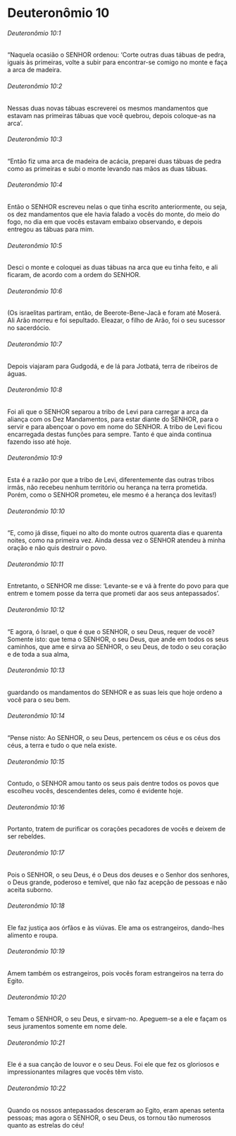 # Deuteronômio 10

###### Deuteronômio 10:1

“Naquela ocasião o SENHOR ordenou: ‘Corte outras duas tábuas de pedra, iguais às primeiras, volte a subir para encontrar-se comigo no monte e faça a arca de madeira.

###### Deuteronômio 10:2

Nessas duas novas tábuas escreverei os mesmos mandamentos que estavam nas primeiras tábuas que você quebrou, depois coloque-as na arca’.

###### Deuteronômio 10:3

“Então fiz uma arca de madeira de acácia, preparei duas tábuas de pedra como as primeiras e subi o monte levando nas mãos as duas tábuas.

###### Deuteronômio 10:4

Então o SENHOR escreveu nelas o que tinha escrito anteriormente, ou seja, os dez mandamentos que ele havia falado a vocês do monte, do meio do fogo, no dia em que vocês estavam embaixo observando, e depois entregou as tábuas para mim.

###### Deuteronômio 10:5

Desci o monte e coloquei as duas tábuas na arca que eu tinha feito, e ali ficaram, de acordo com a ordem do SENHOR.

###### Deuteronômio 10:6

(Os israelitas partiram, então, de Beerote-Bene-Jacã e foram até Moserá. Ali Arão morreu e foi sepultado. Eleazar, o filho de Arão, foi o seu sucessor no sacerdócio.

###### Deuteronômio 10:7

Depois viajaram para Gudgodá, e de lá para Jotbatá, terra de ribeiros de águas.

###### Deuteronômio 10:8

Foi ali que o SENHOR separou a tribo de Levi para carregar a arca da aliança com os Dez Mandamentos, para estar diante do SENHOR, para o servir e para abençoar o povo em nome do SENHOR. A tribo de Levi ficou encarregada destas funções para sempre. Tanto é que ainda continua fazendo isso até hoje.

###### Deuteronômio 10:9

Esta é a razão por que a tribo de Levi, diferentemente das outras tribos irmãs, não recebeu nenhum território ou herança na terra prometida. Porém, como o SENHOR prometeu, ele mesmo é a herança dos levitas!)

###### Deuteronômio 10:10

“E, como já disse, fiquei no alto do monte outros quarenta dias e quarenta noites, como na primeira vez. Ainda dessa vez o SENHOR atendeu à minha oração e não quis destruir o povo.

###### Deuteronômio 10:11

Entretanto, o SENHOR me disse: ‘Levante-se e vá à frente do povo para que entrem e tomem posse da terra que prometi dar aos seus antepassados’.

###### Deuteronômio 10:12

“E agora, ó Israel, o que é que o SENHOR, o seu Deus, requer de você? Somente isto: que tema o SENHOR, o seu Deus, que ande em todos os seus caminhos, que ame e sirva ao SENHOR, o seu Deus, de todo o seu coração e de toda a sua alma,

###### Deuteronômio 10:13

guardando os mandamentos do SENHOR e as suas leis que hoje ordeno a você para o seu bem.

###### Deuteronômio 10:14

“Pense nisto: Ao SENHOR, o seu Deus, pertencem os céus e os céus dos céus, a terra e tudo o que nela existe.

###### Deuteronômio 10:15

Contudo, o SENHOR amou tanto os seus pais dentre todos os povos que escolheu vocês, descendentes deles, como é evidente hoje.

###### Deuteronômio 10:16

Portanto, tratem de purificar os corações pecadores de vocês e deixem de ser rebeldes.

###### Deuteronômio 10:17

Pois o SENHOR, o seu Deus, é o Deus dos deuses e o Senhor dos senhores, o Deus grande, poderoso e temível, que não faz acepção de pessoas e não aceita suborno.

###### Deuteronômio 10:18

Ele faz justiça aos órfãos e às viúvas. Ele ama os estrangeiros, dando-lhes alimento e roupa.

###### Deuteronômio 10:19

Amem também os estrangeiros, pois vocês foram estrangeiros na terra do Egito.

###### Deuteronômio 10:20

Temam o SENHOR, o seu Deus, e sirvam-no. Apeguem-se a ele e façam os seus juramentos somente em nome dele.

###### Deuteronômio 10:21

Ele é a sua canção de louvor e o seu Deus. Foi ele que fez os gloriosos e impressionantes milagres que vocês têm visto.

###### Deuteronômio 10:22

Quando os nossos antepassados desceram ao Egito, eram apenas setenta pessoas; mas agora o SENHOR, o seu Deus, os tornou tão numerosos quanto as estrelas do céu!

